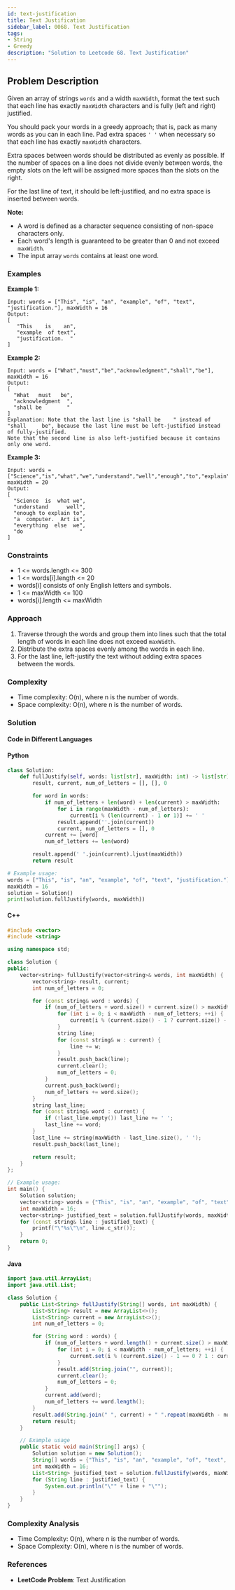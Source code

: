 ```yaml
---
id: text-justification
title: Text Justification
sidebar_label: 0068. Text Justification
tags:
- String
- Greedy
description: "Solution to Leetcode 68. Text Justification"
---
```


## Problem Description

Given an array of strings `words` and a width `maxWidth`, format the text such that each line has exactly `maxWidth` characters and is fully (left and right) justified.

You should pack your words in a greedy approach; that is, pack as many words as you can in each line. Pad extra spaces `' '` when necessary so that each line has exactly `maxWidth` characters.

Extra spaces between words should be distributed as evenly as possible. If the number of spaces on a line does not divide evenly between words, the empty slots on the left will be assigned more spaces than the slots on the right.

For the last line of text, it should be left-justified, and no extra space is inserted between words.

**Note:**

- A word is defined as a character sequence consisting of non-space characters only.
- Each word's length is guaranteed to be greater than 0 and not exceed `maxWidth`.
- The input array `words` contains at least one word.

### Examples

**Example 1:**

```
Input: words = ["This", "is", "an", "example", "of", "text", "justification."], maxWidth = 16
Output:
[
   "This    is    an",
   "example  of text",
   "justification.  "
]
```

**Example 2:**

```
Input: words = ["What","must","be","acknowledgment","shall","be"], maxWidth = 16
Output:
[
  "What   must   be",
  "acknowledgment  ",
  "shall be        "
]
Explanation: Note that the last line is "shall be    " instead of "shall     be", because the last line must be left-justified instead of fully-justified.
Note that the second line is also left-justified because it contains only one word.
```

**Example 3:**

```
Input: words = ["Science","is","what","we","understand","well","enough","to","explain","to","a","computer.","Art","is","everything","else","we","do"], maxWidth = 20
Output:
[
  "Science  is  what we",
  "understand      well",
  "enough to explain to",
  "a  computer.  Art is",
  "everything  else  we",
  "do                  "
]
```

### Constraints

- 1 <= words.length <= 300
- 1 <= words[i].length <= 20
- words[i] consists of only English letters and symbols.
- 1 <= maxWidth <= 100
- words[i].length <= maxWidth

### Approach

1. Traverse through the words and group them into lines such that the total length of words in each line does not exceed `maxWidth`.
2. Distribute the extra spaces evenly among the words in each line.
3. For the last line, left-justify the text without adding extra spaces between the words.

### Complexity

- Time complexity: O(n), where n is the number of words.
- Space complexity: O(n), where n is the number of words.

### Solution

#### Code in Different Languages

#### Python

```python
class Solution:
    def fullJustify(self, words: list[str], maxWidth: int) -> list[str]:
        result, current, num_of_letters = [], [], 0

        for word in words:
            if num_of_letters + len(word) + len(current) > maxWidth:
                for i in range(maxWidth - num_of_letters):
                    current[i % (len(current) - 1 or 1)] += ' '
                result.append(''.join(current))
                current, num_of_letters = [], 0
            current += [word]
            num_of_letters += len(word)

        result.append(' '.join(current).ljust(maxWidth))
        return result

# Example usage:
words = ["This", "is", "an", "example", "of", "text", "justification."]
maxWidth = 16
solution = Solution()
print(solution.fullJustify(words, maxWidth))
```

#### C++

```cpp
#include <vector>
#include <string>

using namespace std;

class Solution {
public:
    vector<string> fullJustify(vector<string>& words, int maxWidth) {
        vector<string> result, current;
        int num_of_letters = 0;

        for (const string& word : words) {
            if (num_of_letters + word.size() + current.size() > maxWidth) {
                for (int i = 0; i < maxWidth - num_of_letters; ++i) {
                    current[i % (current.size() - 1 ? current.size() - 1 : 1)] += ' ';
                }
                string line;
                for (const string& w : current) {
                    line += w;
                }
                result.push_back(line);
                current.clear();
                num_of_letters = 0;
            }
            current.push_back(word);
            num_of_letters += word.size();
        }
        string last_line;
        for (const string& word : current) {
            if (!last_line.empty()) last_line += ' ';
            last_line += word;
        }
        last_line += string(maxWidth - last_line.size(), ' ');
        result.push_back(last_line);

        return result;
    }
};

// Example usage:
int main() {
    Solution solution;
    vector<string> words = {"This", "is", "an", "example", "of", "text", "justification."};
    int maxWidth = 16;
    vector<string> justified_text = solution.fullJustify(words, maxWidth);
    for (const string& line : justified_text) {
        printf("\"%s\"\n", line.c_str());
    }
    return 0;
}
```

#### Java

```java
import java.util.ArrayList;
import java.util.List;

class Solution {
    public List<String> fullJustify(String[] words, int maxWidth) {
        List<String> result = new ArrayList<>();
        List<String> current = new ArrayList<>();
        int num_of_letters = 0;

        for (String word : words) {
            if (num_of_letters + word.length() + current.size() > maxWidth) {
                for (int i = 0; i < maxWidth - num_of_letters; ++i) {
                    current.set(i % (current.size() - 1 == 0 ? 1 : current.size() - 1), current.get(i % (current.size() - 1 == 0 ? 1 : current.size() - 1)) + " ");
                }
                result.add(String.join("", current));
                current.clear();
                num_of_letters = 0;
            }
            current.add(word);
            num_of_letters += word.length();
        }
        result.add(String.join(" ", current) + " ".repeat(maxWidth - num_of_letters - (current.size() - 1)));
        return result;
    }

    // Example usage
    public static void main(String[] args) {
        Solution solution = new Solution();
        String[] words = {"This", "is", "an", "example", "of", "text", "justification."};
        int maxWidth = 16;
        List<String> justified_text = solution.fullJustify(words, maxWidth);
        for (String line : justified_text) {
            System.out.println("\"" + line + "\"");
        }
    }
}
```

### Complexity Analysis

- Time Complexity: O(n), where n is the number of words.
- Space Complexity: O(n), where n is the number of words.

### References

- **LeetCode Problem**: Text Justification
```